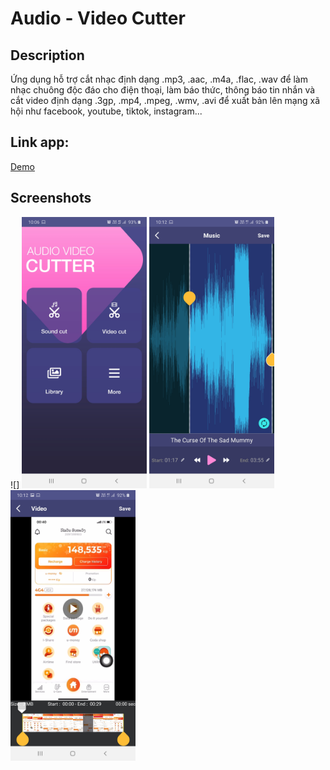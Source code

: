 # Audio - Video Cutter

## Description
Ứng dụng hỗ trợ cắt nhạc định dạng .mp3, .aac, .m4a, .flac, .wav để làm nhạc chuông độc đáo cho điện thoại, làm báo thức, thông báo tin nhắn và cắt video định dạng .3gp, .mp4, .mpeg, .wmv, .avi để xuất bản lên mạng xã hội như facebook, youtube, tiktok, instagram...

## Link app: 
[Demo](https://github.com/quangda280296/audio_video_cutter/blob/master/app/release/app-release.apk)

## Screenshots
![]
<img src="./screenshots/1.jpg" width="200">
<img src="./screenshots/2.jpg" width="200">
<img src="./screenshots/3.jpg" width="200">